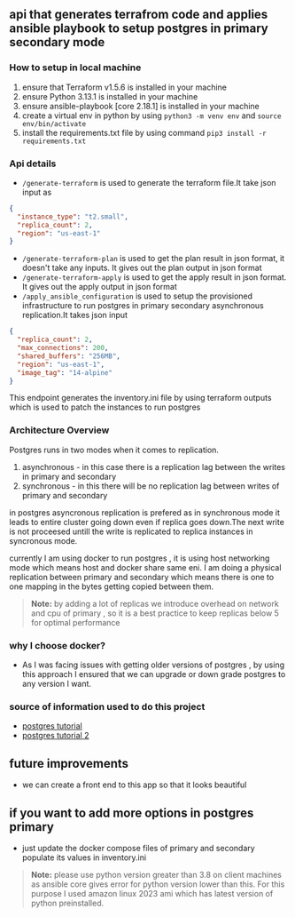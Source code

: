 ## api that generates terrafrom code and applies ansible playbook to setup postgres in primary secondary mode

### How to setup in local machine 
1. ensure that Terraform v1.5.6 is installed in your machine
2. ensure Python 3.13.1 is installed in your machine
3. ensure ansible-playbook [core 2.18.1] is installed in your machine
4. create a virtual env in python by using `python3 -m venv env` and `source env/bin/activate`
5. install the requirements.txt file by using command `pip3 install -r requirements.txt`



### Api details 
* `/generate-terraform` is used to generate the terraform file.It take json input as

```json
{
  "instance_type": "t2.small",
  "replica_count": 2,
  "region": "us-east-1"
}
```
* `/generate-terraform-plan` is used to get the plan result in json format, it doesn't take any inputs. It gives out the plan output in json format
* `/generate-terraform-apply` is used to get the apply result in json format. It gives out the apply output in json format
* `/apply_ansible_configuration` is used to setup the provisioned infrastructure to run postgres in primary secondary asynchronous replication.It takes json input
```json
{
  "replica_count": 2,
  "max_connections": 200,
  "shared_buffers": "256MB",
  "region": "us-east-1",
  "image_tag": "14-alpine"
}
```
This endpoint generates the inventory.ini file by using terraform outputs which is used to patch the instances to run postgres

### Architecture Overview 
Postgres runs in two modes when it comes to replication.
1. asynchronous - in this case there is a replication lag between the writes in primary and secondary
2. synchronous - in this there will be no replication lag between writes of primary and secondary

in postgres asyncronous replication is prefered as in synchronous mode it leads to entire cluster going down even if replica goes down.The next write is not proceesed untill the write is replicated to replica instances in syncronous mode.

currently I am using docker to run postgres , it is using host networking mode which means host and docker share same eni.
I am doing a physical replication between primary and secondary which means there is one to one mapping in the bytes getting copied between them.

> **Note:** by adding a lot of replicas we introduce overhead on network and cpu of primary , so it is a best practice to keep replicas below 5 for optimal performance

### why I choose docker?
* As I was facing issues with getting older versions of postgres , by using this approach I ensured that we can upgrade or down grade postgres to any version I want.

### source of information used to do this project
* [postgres tutorial](https://www.youtube.com/watch?v=Jm7deC0mOyY)
* [postgres tutorial 2 ](https://www.youtube.com/watch?v=UjrvaGvSCOI)

## future improvements 
* we can create a front end to this app so that it looks beautiful

## if you want to add more options in postgres primary
* just update the docker compose files of primary and secondary populate its values in inventory.ini


> **Note:** please use python version greater than 3.8 on client machines as ansible core gives error for python version lower than this. For this purpose I used amazon linux 2023 ami which has latest version of python preinstalled.





